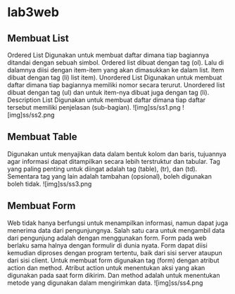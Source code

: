 # lab3web
## Membuat List
Ordered List
Digunakan untuk membuat daftar dimana tiap bagiannya ditandai dengan sebuah simbol. Ordered list dibuat dengan tag (ol). Lalu di dalamnya diisi dengan item-item yang akan dimasukkan ke dalam list. Item dibuat dengan tag (li) list item). 
Unordered List
Digunakan untuk membuat daftar dimana tiap bagiannya memiliki nomor secara terurut. Unordered list dibuat dengan tag (ul) dan untuk item-nya dibuat juga dengan tag (li).
Description List
Digunakan untuk membuat daftar dimana tiap daftar tersebut memiliki penjelasan (sub-bagian).
![img]ss/ss1.png
![img]ss/ss2.png

## Membuat Table 
Digunakan untuk menyajikan data dalam bentuk kolom dan baris, tujuannya agar informasi dapat ditampilkan secara lebih terstruktur dan tabular. Tag yang paling penting untuk diingat adalah tag (table), (tr), dan (td). Sementara tag yang lain adalah tambahan (opsional), boleh digunakan boleh tidak. 
![img]ss/ss3.png

## Membuat Form
Web tidak hanya berfungsi untuk menampilkan informasi, namun dapat juga menerima data dari pengunjungnya. Salah satu cara untuk mengambil data dari pengunjung adalah dengan menggunakan form. Form pada web berlaku sama halnya dengan formulir di dunia nyata. Form dapat diisi kemudian diproses dengan program tertentu, baik dari sisi server ataupun dari sisi client. Untuk membuat form digunakan tag (form) dengan atribut action dan method. Atribut action
untuk menentukan aksi yang akan digunakan pada saat form dikirim. Dan method adalah untuk menentukan metode yang digunakan dalam mengirimkan data.
![img]ss/ss4.png


